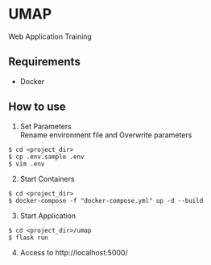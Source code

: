 # UMAP
Web Application Training

## Requirements
* Docker

## How to use

1. Set Parameters  
Rename environment file and Overwrite parameters
```bash:
$ cd <project_dir>
$ cp .env.sample .env
$ vim .env
```

2. Start Containers

```bash:
$ cd <project_dir>
$ docker-compose -f "docker-compose.yml" up -d --build
```

3. Start Application
```bash:
$ cd <project_dir>/umap
$ flask run
```

4. Access to http://localhost:5000/
